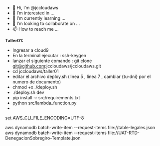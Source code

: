 - 👋 Hi, I’m @jccloudaws
- 👀 I’m interested in ...
- 🌱 I’m currently learning ...
- 💞️ I’m looking to collaborate on ...
- 📫 How to reach me ...

<!---
jccloudaws/jccloudaws is a ✨ special ✨ repository because its `README.md` (this file) appears on your GitHub profile.
You can click the Preview link to take a look at your changes.
--->
**Taller01:**
- Ingresar a cloud9 
- En la terminal ejecutar : ssh-keygen
- lanzar el siguiente comando : git clone git@github.com:jccloudaws/jccloudaws.git
- cd jccloudaws/taller01
- editar el archivo deploy.sh (linea 5 , linea 7 , cambiar {tu-dni} por el numero de documento)
- chmod +x ./deploy.sh
- ./deploy.sh dev
- pip install -r src/requirements.txt
- python src/lambda_function.py
- 

set AWS_CLI_FILE_ENCODING=UTF-8

aws dynamodb batch-write-item --request-items file://table-legales.json
aws dynamodb batch-write-item --request-items file://UAT-RTD-DenegacionSobregiro-Template.json